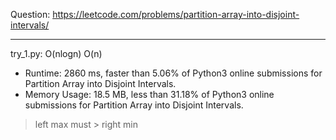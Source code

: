 Question: https://leetcode.com/problems/partition-array-into-disjoint-intervals/

---

try_1.py: O(nlogn) O(n)

* Runtime: 2860 ms, faster than 5.06% of Python3 online submissions for Partition Array into Disjoint Intervals.
* Memory Usage: 18.5 MB, less than 31.18% of Python3 online submissions for Partition Array into Disjoint Intervals.

> left max must > right min 
